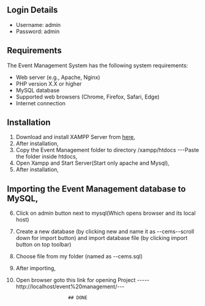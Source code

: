 ## Login Details
- Username: admin
- Password: admin

## Requirements

The Event Management System has the following system requirements:

- Web server (e.g., Apache, Nginx)
- PHP version X.X or higher
- MySQL database
- Supported web browsers (Chrome, Firefox, Safari, Edge)
- Internet connection

## Installation

1. Download and install XAMPP Server from [here](https://www.apachefriends.org/download.html),
2. After installation,
3. Copy the Event Management folder to directory /xampp/htdocs  ---Paste the folder inside htdocs,
4. Open Xampp and Start Server(Start only apache and Mysql),
5. After installation,

## Importing the Event Management database to MySQL,

6. Click on admin button next to mysql(Which opens browser and its local host)
7. Create a new database (by clicking new and name it as --cems--scroll down for import button) and import database file  (by clicking import button on top toolbar) 
8. Choose file from my folder (named as --cems.sql)
8. After importing,
9. Open browser goto this link for opening Project -----http://localhost/event%20management/---


                          ## DONE  


